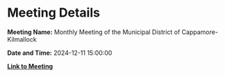 # Meeting Details

**Meeting Name:** Monthly Meeting of the Municipal District of Cappamore-Kilmallock

**Date and Time:** 2024-12-11 15:00:00

**[Link to Meeting](https://www.limerick.ie/council/whats-on/monthly-meeting-of-the-municipal-district-of-cappamore-kilmallock-19)**
